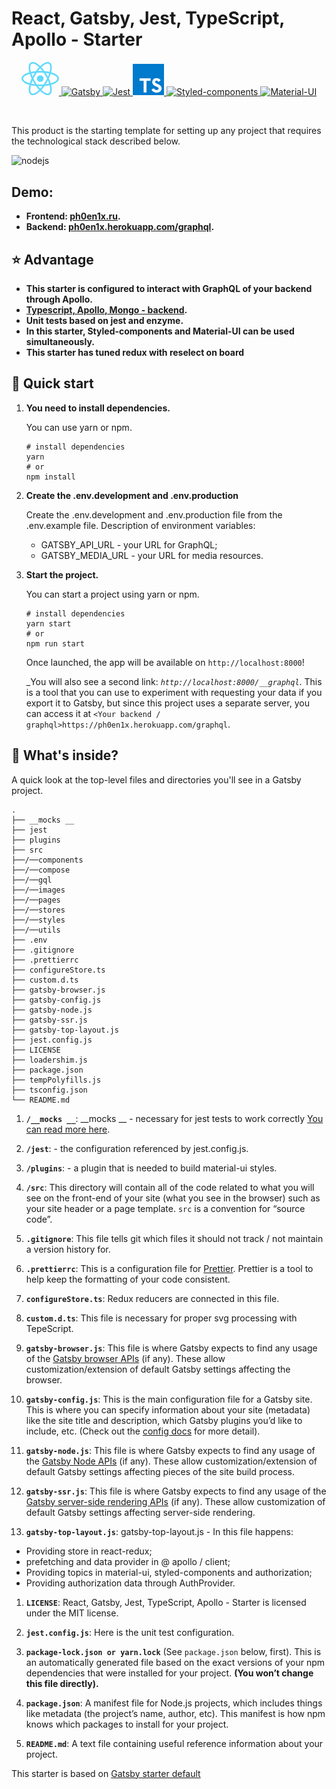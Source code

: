 <h1 align="start">
  React, Gatsby, Jest, TypeScript, Apollo - Starter
</h1>
<p align="center">
  <a href="https://reactjs.org/">
    <img alt="React" title="React" src="data:image/svg+xml;base64,PHN2ZyB4bWxucz0iaHR0cDovL3d3dy53My5vcmcvMjAwMC9zdmciIHZpZXdCb3g9Ii0xMS41IC0xMC4yMzE3NCAyMyAyMC40NjM0OCI+CiAgPHRpdGxlPlJlYWN0IExvZ288L3RpdGxlPgogIDxjaXJjbGUgY3g9IjAiIGN5PSIwIiByPSIyLjA1IiBmaWxsPSIjNjFkYWZiIi8+CiAgPGcgc3Ryb2tlPSIjNjFkYWZiIiBzdHJva2Utd2lkdGg9IjEiIGZpbGw9Im5vbmUiPgogICAgPGVsbGlwc2Ugcng9IjExIiByeT0iNC4yIi8+CiAgICA8ZWxsaXBzZSByeD0iMTEiIHJ5PSI0LjIiIHRyYW5zZm9ybT0icm90YXRlKDYwKSIvPgogICAgPGVsbGlwc2Ugcng9IjExIiByeT0iNC4yIiB0cmFuc2Zvcm09InJvdGF0ZSgxMjApIi8+CiAgPC9nPgo8L3N2Zz4K" width="60" />
  </a>
  <a href="https://www.gatsbyjs.org">
    <img alt="Gatsby" title="Gatsby" src="https://www.gatsbyjs.org/monogram.svg" width="60" />
  </a>
  <a href="https://nodejs.org/">
    <img alt="Jest" title="Jest" src="https://cdn.freebiesupply.com/logos/large/2x/jest-logo-png-transparent.png" width="50"/>
  </a>
  <a href="https://www.typescriptlang.org/">
    <img alt="TypeScript" title="TypeScript" src="https://raw.githubusercontent.com/github/explore/80688e429a7d4ef2fca1e82350fe8e3517d3494d/topics/typescript/typescript.png" width="50"/>
  </a>
    <a href="https://styled-components.com/">
    <img alt="Styled-components" title="Styled-components" src="https://raw.githubusercontent.com/styled-components/brand/master/styled-components.png" width="50"/>
  </a>
    </a>
    <a href="https://material-ui.com/">
    <img alt="Material-UI" title="Material-UI" src="https://camo.githubusercontent.com/cf05625198fe7b6ad8a302d1ce16bc99b93ec2ac/68747470733a2f2f6d6174657269616c2d75692e636f6d2f7374617469632f6c6f676f2e737667" width="50"/>
  </a>
</p>
<br/>
<p>
  This product is the starting template for setting up any project that requires the technological stack described below.
</p>

<img alt="nodejs" src="./src/images/demo.gif" max-width="100"/>

## Demo:
- **Frontend: [ph0en1x.ru](https://ph0en1x.ru/).**
- **Backend: [ph0en1x.herokuapp.com/graphql](https://ph0en1x.herokuapp.com/graphql).**
  
  
## ⭐️ Advantage

- **This starter is configured to interact with GraphQL of your backend through Apollo.**
- **[Typescript, Apollo, Mongo - backend](https://github.com/eduard-kirilov/node-ts-apollo-auth-starter).**
- **Unit tests based on jest and enzyme.**
- **In this starter, Styled-components and Material-UI can be used simultaneously.**
- **This starter has tuned redux with reselect on board**

## 🚀 Quick start

1.  **You need to install dependencies.**

    You can use yarn or npm.

    ```shell
    # install dependencies
    yarn
    # or
    npm install
    ```

1.  **Create the .env.development and .env.production**

    Create the .env.development and .env.production file from the .env.example file.
    Description of environment variables:
    - GATSBY_API_URL - your URL for GraphQL;
    - GATSBY_MEDIA_URL - your URL for media resources.

1.  **Start the project.**

    You can start a project using yarn or npm.

    ```shell
    # install dependencies
    yarn start
    # or
    npm run start
    ```

    Once launched, the app will be available on `http://localhost:8000`!
    
    _You will also see a second link: _`http://localhost:8000/__graphql`_.
    This is a tool that you can use to experiment with requesting your data if you export it to Gatsby, but since this project uses a separate server, you can access it at `<Your backend / graphql>https://ph0en1x.herokuapp.com/graphql`.


## 🧐 What's inside?

A quick look at the top-level files and directories you'll see in a Gatsby project.

    .
    ├── __mocks __
    ├── jest
    ├── plugins
    ├── src
    ├──/──components
    ├──/──compose
    ├──/──gql
    ├──/──images
    ├──/──pages
    ├──/──stores
    ├──/──styles
    ├──/──utils
    ├── .env
    ├── .gitignore
    ├── .prettierrc
    ├── configureStore.ts
    ├── custom.d.ts
    ├── gatsby-browser.js
    ├── gatsby-config.js
    ├── gatsby-node.js
    ├── gatsby-ssr.js
    ├── gatsby-top-layout.js
    ├── jest.config.js
    ├── LICENSE
    ├── loadershim.js
    ├── package.json
    ├── tempPolyfills.js
    ├── tsconfig.json
    └── README.md

1.  **`/__mocks __`**: __mocks __ - necessary for jest tests to work correctly [You can read more here](https://www.gatsbyjs.org/docs/unit-testing/#2-creating-a-configuration-file-for-jest).

1.  **`/jest`**: - the configuration referenced by jest.config.js.

1.  **`/plugins`**: - a plugin that is needed to build material-ui styles.

1.  **`/src`**: This directory will contain all of the code related to what you will see on the front-end of your site (what you see in the browser) such as your site header or a page template. `src` is a convention for “source code”.

1.  **`.gitignore`**: This file tells git which files it should not track / not maintain a version history for.

1.  **`.prettierrc`**: This is a configuration file for [Prettier](https://prettier.io/). Prettier is a tool to help keep the formatting of your code consistent.

1.  **`configureStore.ts`**: Redux reducers are connected in this file.

1.  **`custom.d.ts`**: This file is necessary for proper svg processing with TepeScript.

1.  **`gatsby-browser.js`**: This file is where Gatsby expects to find any usage of the [Gatsby browser APIs](https://www.gatsbyjs.org/docs/browser-apis/) (if any). These allow customization/extension of default Gatsby settings affecting the browser.

1.  **`gatsby-config.js`**: This is the main configuration file for a Gatsby site. This is where you can specify information about your site (metadata) like the site title and description, which Gatsby plugins you’d like to include, etc. (Check out the [config docs](https://www.gatsbyjs.org/docs/gatsby-config/) for more detail).

1.  **`gatsby-node.js`**: This file is where Gatsby expects to find any usage of the [Gatsby Node APIs](https://www.gatsbyjs.org/docs/node-apis/) (if any). These allow customization/extension of default Gatsby settings affecting pieces of the site build process.

1.  **`gatsby-ssr.js`**: This file is where Gatsby expects to find any usage of the [Gatsby server-side rendering APIs](https://www.gatsbyjs.org/docs/ssr-apis/) (if any). These allow customization of default Gatsby settings affecting server-side rendering.

1.  **`gatsby-top-layout.js`**: gatsby-top-layout.js - In this file happens:
- Providing store in react-redux;
- prefetching and data provider in @ apollo / client;
- Providing topics in material-ui, styled-components and authorization;
- Providing authorization data through AuthProvider.

1.  **`LICENSE`**: React, Gatsby, Jest, TypeScript, Apollo - Starter is licensed under the MIT license.

1.  **`jest.config.js`**: Here is the unit test configuration.

1. **`package-lock.json or yarn.lock`** (See `package.json` below, first). This is an automatically generated file based on the exact versions of your npm dependencies that were installed for your project. **(You won’t change this file directly).**

1. **`package.json`**: A manifest file for Node.js projects, which includes things like metadata (the project’s name, author, etc). This manifest is how npm knows which packages to install for your project.

1. **`README.md`**: A text file containing useful reference information about your project.


This starter is based on [Gatsby starter default](https://github.com/gatsbyjs/gatsby-starter-default)
